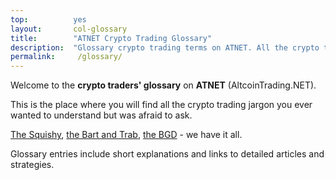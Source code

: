 ```yaml
---
top:          yes
layout:       col-glossary
title:        "ATNET Crypto Trading Glossary"
description:  "Glossary crypto trading terms on ATNET. All the crypto trading jargon and technical analysis terms often used in crypto trading communities."
permalink:     /glossary/
---
```


Welcome to the **crypto traders' glossary** on **ATNET** (AltcoinTrading.NET).

This is the place where you will find all the crypto trading jargon you ever wanted to understand but was afraid to ask.

[The Squishy](/glossary/squishy/), [the Bart and Trab](/glossary/bart/), [the BGD](/glossary/bgd/) - we have it all.

Glossary entries include short explanations and links to detailed articles and strategies.
